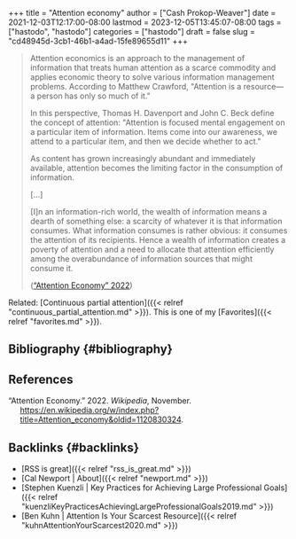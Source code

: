 +++
title = "Attention economy"
author = ["Cash Prokop-Weaver"]
date = 2021-12-03T12:17:00-08:00
lastmod = 2023-12-05T13:45:07-08:00
tags = ["hastodo", "hastodo"]
categories = ["hastodo"]
draft = false
slug = "cd48945d-3cb1-46b1-a4ad-15fe89655d11"
+++

> Attention economics is an approach to the management of information that treats human attention as a scarce commodity and applies economic theory to solve various information management problems. According to Matthew Crawford, "Attention is a resource—a person has only so much of it."
>
> In this perspective, Thomas H. Davenport and John C. Beck define the concept of attention: "Attention is focused mental engagement on a particular item of information. Items come into our awareness, we attend to a particular item, and then we decide whether to act."
>
> As content has grown increasingly abundant and immediately available, attention becomes the limiting factor in the consumption of information.
>
> [...]
>
> [I]n an information-rich world, the wealth of information means a dearth of something else: a scarcity of whatever it is that information consumes. What information consumes is rather obvious: it consumes the attention of its recipients. Hence a wealth of information creates a poverty of attention and a need to allocate that attention efficiently among the overabundance of information sources that might consume it.
>
> (<a href="#citeproc_bib_item_1">“Attention Economy” 2022</a>)

Related: [Continuous partial attention]({{< relref "continuous_partial_attention.md" >}}). This is one of my [Favorites]({{< relref "favorites.md" >}}).


## Bibliography {#bibliography}

## References

<style>.csl-entry{text-indent: -1.5em; margin-left: 1.5em;}</style><div class="csl-bib-body">
  <div class="csl-entry"><a id="citeproc_bib_item_1"></a>“Attention Economy.” 2022. <i>Wikipedia</i>, November. <a href="https://en.wikipedia.org/w/index.php?title=Attention_economy&oldid=1120830324">https://en.wikipedia.org/w/index.php?title=Attention_economy&#38;oldid=1120830324</a>.</div>
</div>


## Backlinks {#backlinks}

-   [RSS is great]({{< relref "rss_is_great.md" >}})
-   [Cal Newport | About]({{< relref "newport.md" >}})
-   [Stephen Kuenzli | Key Practices for Achieving Large Professional Goals]({{< relref "kuenzliKeyPracticesAchievingLargeProfessionalGoals2019.md" >}})
-   [Ben Kuhn | Attention Is Your Scarcest Resource]({{< relref "kuhnAttentionYourScarcest2020.md" >}})
